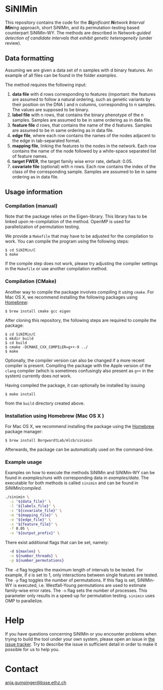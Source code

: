 # SiNIMin

This repository contains the code for the _<b>Si</b>gnificant <b>N</b>etwork <b>I</b>nterval <b>Min</b>ing_ approach, short SiNIMin, and its permutation-testing based counterpart SiNIMin-WY. The methods are described in _Network-guided detection of candidate intervals that exhibit genetic heterogeneity_ (under review).


## Data formatting

Assuming we are given a data set of n samples with d binary features. An example of all files can be found in the folder _examples_.

The method requires the following input:
  1. __data file__ with d rows corresponding to features (important: the features are assumed to follow a natural ordering, such as genetic variants by their position on the DNA ) and n columns, corresponding to n samples. The values are supposed to be binary.
  2. __label file__ with n rows, that contains the binary phenotype of the n samples. Samples are assumed to be in same ordering as in data file.
  3. __feature file__ d rows, that contains the name of the d features. Samples are assumed to be in same ordering as in data file.
  4.  __edge file__, where each row contains the names of the nodes adjacent to the edge in tab-separated format.
  5. __mapping file__, linking the features to the nodes in the network. Each row contains the name of the node followed by a white-space separated list of feature names.
  6. __target FWER__, the target family wise error rate, default: 0.05.
  7. __covariate file__ (optional) with n rows. Each row contains the index of the class of the corresponding sample. Samples are assumed to be in same ordering as in data file.
  
  

## Usage information

### Compilation (manual)

Note that the package relies on the Eigen-library. This library has to
be linked upon re-compilation of the method.  OpenMP is used for
parallelization of permutation testing.

We provide a `Makefile` that may have to be adjusted for the compilation
to work. You can compile the program using the following steps:

    $ cd SiNIMin/C
    $ make

If the compile step does not work, please try adjusting the compiler
settings in the `Makefile` or use another compilation method.

### Compilation (CMake)

Another way to compile the package involves compiling it using `cmake`.
For Mac OS X, we recommend installing the following packages using
[Homebrew](https://brew.sh):

    $ brew install cmake gcc eigen

After cloning this repository, the following steps are required to
compile the package:

    $ cd SiNIMin/C
    $ mkdir build
    $ cd build
    $ cmake -DCMAKE_CXX_COMPILER=g++-9 ../
    $ make

Optionally, the compiler version can also be changed if a more recent
compiler is present. Compiling the package with the Apple version of the
`clang` compiler (which is sometimes confusingly also present as `g++`
in the system) currently does *not* work.

Having compiled the package, it can optionally be installed by issuing

    $ make install

from the `build` directory created above.

### Installation using Homebrew (Mac OS X )

For Mac OS X, we recommend installing the package using the [Homebrew](https://brew.sh)
package manager:

    $ brew install BorgwardtLab/mlcb/sinimin

Afterwards, the package can be automatically used on the command-line.

### Example usage

Examples on how to execute the methods SiNIMin and SiNIMin-WY can be found in _examples/runs_ with corresponding data in _examples/data_.
The executable for both methods is called `sinimin` and can be found in _SiNIMin/compiled_.

```bash
./sinimin \
  -i "${data_file}" \
  -l "${labels_file}" \
  -c "${covariate_file}" \
  -m "${mapping_file}" \
  -e "${edge_file}" \
  -s "${feature_file}" \
  -f 0.05 \
  -o "${output_prefix}" \
 ```
There exist additional flags that can be set, namely:
```bash
  -d ${maxlen} \
  -n ${number_threads} \
  -p ${number_permutations} 
```

The `-d` flag toggles the maximum length of intervals to be tested. For example, if `d` is set to 1, only interactions between single features are tested.
The `-p` flag toggles the number of permutations. If this flag is set, SiNIMin-WY is executed, i.e. Westfall-Young permutations are used to estimate family-wise error rates.
The `-n` flag sets the number of processes. This parameter only results in a speed-up for permutation testing. `sinimin` uses OMP to parallelize.

# Help

If you have questions concerning SiNIMin or you encounter problems when
trying to build the tool under your own system, please open an issue in
[the issue tracker](https://github.com/BorgwardtLab/SiNIMin/issues). Try to
describe the issue in sufficient detail in order to make it possible for
us to help you.

# Contact
anja.gumpinger@bsse.ethz.ch
